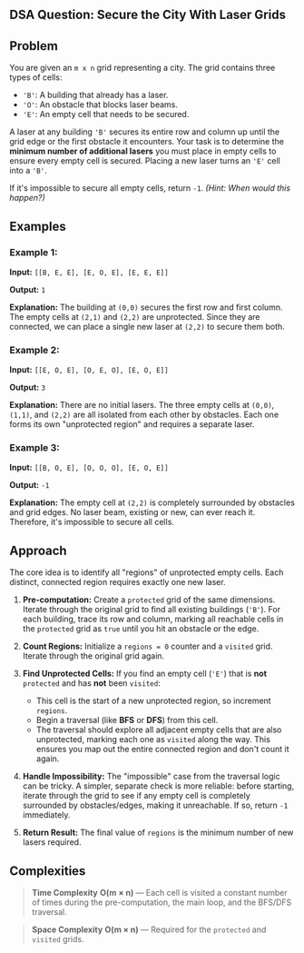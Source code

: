 ## DSA Question: Secure the City With Laser Grids

## Problem
You are given an `m x n` grid representing a city. The grid contains three types of cells:
* `'B'`: A building that already has a laser.
* `'O'`: An obstacle that blocks laser beams.
* `'E'`: An empty cell that needs to be secured.

A laser at any building `'B'` secures its entire row and column up until the grid edge or the first obstacle it encounters. Your task is to determine the **minimum number of additional lasers** you must place in empty cells to ensure every empty cell is secured. Placing a new laser turns an `'E'` cell into a `'B'`.

If it's impossible to secure all empty cells, return `-1`. *(Hint: When would this happen?)*

## Examples

### Example 1:
**Input:**
`[[B, E, E],
 [E, O, E],
 [E, E, E]]`

**Output:** `1`

**Explanation:** The building at `(0,0)` secures the first row and first column. The empty cells at `(2,1)` and `(2,2)` are unprotected. Since they are connected, we can place a single new laser at `(2,2)` to secure them both.

### Example 2:
**Input:**
`[[E, O, E],
 [O, E, O],
 [E, O, E]]`

 **Output:** `3`

**Explanation:** There are no initial lasers. The three empty cells at `(0,0)`, `(1,1)`, and `(2,2)` are all isolated from each other by obstacles. Each one forms its own "unprotected region" and requires a separate laser.

### Example 3:
**Input:**
`[[B, O, E],
 [O, O, O],
 [E, O, E]]`

**Output:** `-1`

**Explanation:** The empty cell at `(2,2)` is completely surrounded by obstacles and grid edges. No laser beam, existing or new, can ever reach it. Therefore, it's impossible to secure all cells.

## Approach
The core idea is to identify all "regions" of unprotected empty cells. Each distinct, connected region requires exactly one new laser.

1.  **Pre-computation:** Create a `protected` grid of the same dimensions. Iterate through the original grid to find all existing buildings (`'B'`). For each building, trace its row and column, marking all reachable cells in the `protected` grid as `true` until you hit an obstacle or the edge.

2.  **Count Regions:** Initialize a `regions = 0` counter and a `visited` grid. Iterate through the original grid again.

3.  **Find Unprotected Cells:** If you find an empty cell (`'E'`) that is **not** `protected` and has **not** been `visited`:
    * This cell is the start of a new unprotected region, so increment `regions`.
    * Begin a traversal (like **BFS** or **DFS**) from this cell.
    * The traversal should explore all adjacent empty cells that are also unprotected, marking each one as `visited` along the way. This ensures you map out the entire connected region and don't count it again.

4.  **Handle Impossibility:** The "impossible" case from the traversal logic can be tricky. A simpler, separate check is more reliable: before starting, iterate through the grid to see if any empty cell is completely surrounded by obstacles/edges, making it unreachable. If so, return `-1` immediately.

5.  **Return Result:** The final value of `regions` is the minimum number of new lasers required.

##  Complexities
> **Time Complexity**
**O(m × n)** — Each cell is visited a constant number of times during the pre-computation, the main loop, and the BFS/DFS traversal.

> **Space Complexity**
**O(m × n)** — Required for the `protected` and `visited` grids.
